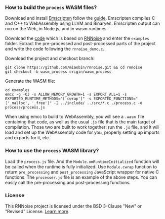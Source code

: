 ### How to build the `process` WASM files?
Download and install [Emscripten](https://emscripten.org/) follow the [guide](https://emscripten.org/docs/getting_started/downloads.html). Emscripten compiles C and C++ to WebAssembly using LLVM and Binaryen. Emscripten output can run on the Web, in Node.js, and in wasm runtimes. 

Download the [code](https://github.com/miaobin/rnnoise.git) which is based on [RNNoise](https://github.com/xiph/rnnoise) and enter the `examples` folder. Extract the pre-processed and post-processed parts of the project and write the code following the `rnnoise_demo.c`.

Download the project and checkout branch:
```
git clone https://github.com/miaobin/rnnoise.git && cd rnnoise
git checkout -b wasm_process origin/wasm_process
```

Generate the WASM file:
```
cd examples
emcc -g -O3 -s ALLOW_MEMORY_GROWTH=1 -s EXPORT_ALL=1 -s EXPORTED_RUNTIME_METHODS="['cwrap']" -s EXPORTED_FUNCTIONS="['_malloc', '_free']" -I ../include/ ../src/*.c ./process.c -o process/process.js
```
When using emcc to build to WebAssembly, you will see a `.wasm `file containing that code, as well as the usual `.js` file that is the main target of compilation. Those two are built to work together: run the `.js` file, and it will load and set up the WebAssembly code for you, properly setting up imports and exports for it, etc.

### How to use the `process` WASM library?
Load the `process.js` file. And the `Module.onRuntimeInitialized` function will be called when the runtime is fully initialized. Use `Module.cwrap` function to return `pre_processing` and `post_processing` JavaScript wrapper for native C functions. The `processer.js` file is an example of the above steps. You can easily call the pre-processing and post-processing functions.

### License
This RNNoise project is licensed under the BSD 3-Clause "New" or "Revised" License. [Learn more](https://choosealicense.com/licenses/bsd-3-clause/).